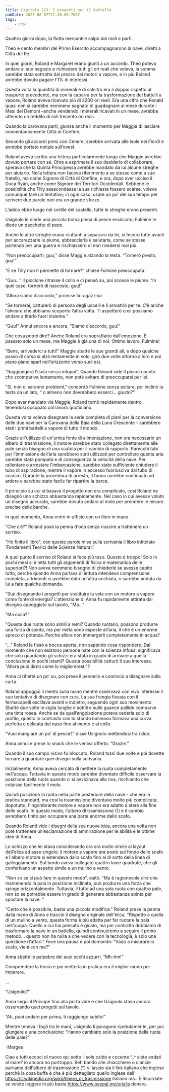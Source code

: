 ```yaml
---
title: Capitolo 213: I progetti per il battello
pubDate: 2025-08-07T11:30:06.708Z
tags:
    - rtw
---
```



Quattro giorni dopo, la flotta mercantile salpò dai moli e partì.


Theo e cento membri del Primo Esercito accompagnarono la nave, diretti a Città del Re.


In quei giorni, Roland e Margaret erano giunti a un accordo. Theo poteva andare al suo negozio e richiedere tutti gli ori reali che voleva, la somma sarebbe stata sottratta dal prezzo dei motori a vapore, e in più Roland avrebbe dovuto pagare l’1% di interessi.


Questa volta la quantità di minerali e di salnitro era il doppio rispetto al trasporto precedente, ma con la caparra per la trasformazione dei battelli a vapore, Roland aveva ricevuto più di 2200 ori reali. Era una cifra che Ronald quasi non si sarebbe nemmeno sognato di guadagnare al mese durante i Mesi dei Demoni –anche vendendo i minerali ricavati in un mese, avrebbe ottenuto un reddito di soli trecento ori reali.


Quando la carovana partì, giunse anche il momento per Maggie di lasciare momentaneamente Città di Confine.


Secondo gli accordi presi con Cenere, sarebbe arrivata alle isole nei Fiordi e avrebbe portato notizie sull’ovest.


Roland aveva scritto una lettera particolarmente lunga che Maggie avrebbe dovuto portare con sé. Oltre a esprimere il suo desiderio di collaborare, sperava che la Quinta Principessa avrebbe mandato da lui alcune streghe per aiutarlo. Nella lettera non faceva riferimento a se stesso come  a suo fratello, ma come Signore di Città di Confine, e ora, dopo aver ucciso il Duca Ryan, anche come Signore dei Territori Occidentali. Sebbene le possibilità che Tilly assecondasse la sua richiesta fossero scarse, voleva comunque fare un tentativo; in ogni caso, usare un po’ del suo tempo per scrivere due parole non era un grande sforzo.


L’addio ebbe luogo nel cortile del castello, tutte le streghe erano presenti.


Usignolo le diede una piccola borsa piena di pesce essiccato; Fulmine le diede un pacchetto di pepe.


Anche le altre streghe erano riluttanti a separarsi da lei, si fecero tutte avanti per accarezzarle le piume, abbracciarla e salutarla, come se stesse partendo per una guerra e rischiassero di non rivedersi mai più.


“Non preoccuparti, guu,” disse Maggie alzando la testa. “Tornerò presto, guu!”


“E se Tilly non ti permette di tornare?” chiese Fulmine preoccupata.


“Guu…” Il piccione ritrasse il collo e ci pensò su, poi scosse le piume. “In quel caso, tornerò di nascosto, guu!”


“Allora siamo d’accordo,” promise la ragazzina.


“Se tornerai, catturerò di persona degli uccelli e li arrostirò per te. C’è anche l’alveare che abbiamo scoperto l’altra volta. Ti aspetterò così possiamo andare a tirarlo fuori insieme.”


“Guu!” Annuì ancora e ancora, “Siamo d’accordo, guu!”


Che cosa potrei dire? Anche Roland era sopraffatto dall’emozione. È passato solo un mese, ma Maggie è già una di noi. Ottimo lavoro, Fulmine!


“Bene, arrivederci a tutti!” Maggie sbatté le sue grandi ali, e dopo qualche passo di corsa si alzò lentamente in volo, girò due volte attorno a loro e poi piano piano sparì nell’orizzonte verso sud-est.


"Raggiungerà l'isola senza intoppi". Quando Roland vide il piccolo punto che scompariva lentamente, non poté evitare di preoccuparsi per lei.


"Sì, non ci saranno problemi," concordò Fulmine senza esitare, poi inclinò la testa da un lato, “ o almeno non dovrebbero esserci... giusto?”


Dopo aver mandato via Maggie, Roland tornò rapidamente dentro, tenendosi occupato col lavoro quotidiano.


Questa volta voleva disegnare la serie completa di piani per la conversione delle due navi per la Carovana della Baia della Luna Crescente - sarebbero stati i primi battelli a vapore di tutto il mondo.


Grazie all'utilizzo di un'unica fonte di alimentazione, non era necessario un albero di trasmissione, il motore sarebbe stato collegato direttamente alle pale senza bisogno di una scatola per il cambio di rapporto. Parecchi tubi per l’immissione dell’aria sarebbero stati utilizzati per controllare quanta aria sarebbe stata pompata e di conseguenza la velocità della nave. Per rallentare o arrestare l'imbarcazione, sarebbe stato sufficiente chiudere il tubo di aspirazione, mentre il vapore in eccesso fuoriusciva dal tubo di scarico. Durante la procedura di arresto, il fuoco avrebbe continuato ad ardere e sarebbe stato facile far ripartire la barca.


Il principio su cui si basava il progetto non era complicato, così Roland ne disegnò uno schizzo abbastanza rapidamente. Nel caso in cui avesse voluto un disegno accurato, sarebbe dovuto andare al molo per prendere le misure precise delle barche.


In quel momento, Anna entrò in ufficio con un libro in mano.


“Che c’è?” Roland posò la penna d'oca senza riuscire a trattenere un sorriso.


"Ho finito il libro", con queste parole mise sulla scrivania il libro intitolato ‘Fondamenti Teorici delle Scienze Naturali’.


A quel punto il sorriso di Roland si fece più teso. Questo è troppo! Solo in pochi mesi si è letta tutti gli argomenti di fisica e matematica delle superiori?! Non aveva nemmeno bisogno di chiederle se avesse capito tutto, perché quando Anna parlava di lettura intendeva comprensione completa, altrimenti ci avrebbe dato un'altra occhiata, o sarebbe andata da lui a fare qualche domanda.


"Stai disegnando i progetti per sostituire la vela con un motore a vapore come fonte di energia? L'attenzione di Anna fu rapidamente attirata dal disegno appoggiato sul tavolo, "Ma..."


"Ma cosa?”


"Queste due ruote sono simili a remi? Quando ruotano, possono produrre una forza di spinta, ma per metà sono esposte all’aria, il che è un enorme spreco di potenza. Perché allora non immergerli completamente in acqua?


“…” Roland la fissò a bocca aperta, non sapendo cosa rispondere. Dal momento che non esistono persone nate con la scienza infusa, significava che solo guardando gli schizzi era stata in grado di arrivare a quella conclusione in pochi istanti? Questa possibilità catturò il suo interesse. "Allora puoi dirmi come lo miglioreresti"?


Anna ci rifletté un po’ su, poi prese il pennello e cominciò a disegnare sulla carta.


Roland appoggiò il mento sulla mano mentre osservava con vivo interesse il suo tentativo di disegnare con cura. La sua frangia fissata con il fermacapelli oscillava avanti e indietro, seguendo ogni suo movimento. Sbatté due volte le ciglia lunghe e sottili e sulle guance pallide comparve una tinta rosea. Anche se da quell’angolazione poteva vederla solo di profilo, questo in contrasto con lo sfondo luminoso formava una curva perfetta e delicata dal naso fino al mento e al collo.


“Vuoi mangiare un po’ di pesce?” disse Usignolo mettendosi tra i due.


Anna annuì e prese lo snack che le veniva offerto. “Grazie.”


Quando il suo campo visivo fu bloccato, Roland tossì due volte e poi dovette tornare a guardare quei disegni sulla scrivania.


Inizialmente, Anna aveva cercato di mettere la ruota completamente nell'acqua. Tuttavia in questo modo sarebbe diventato difficile osservare la posizione della ruota quando ci si avvicinava alla riva, rischiando che colpisse facilmente il molo.


Quindi posizionò la ruota nella parte posteriore della nave - che era la pratica standard, ma così la trasmissione diventava molto più complicata; dopotutto, l'ingombrante motore a vapore non era adatto a stare alla fine dello scafo. In questo modo, l'albero di trasmissione (1) e il cambio avrebbero finito per occupare una parte enorme dello scafo.


Quando Roland vide i disegni della sua nuova idea, ancora una volta non poté trattenere un’esclamazione di ammirazione per le abilità e le ottime idee di Anna.


Lo schizzo che lei stava considerando ora era molto simile al layout dell'elica ad asse singolo; il motore a vapore era posto sul fondo dello scafo e l'albero motore si estendeva dallo scafo fino al di sotto della linea di galleggiamento. Sul bordo aveva collegato quattro lame quadrate, che gli conferivano un aspetto simile a un mulino a vento.


"Non so se si può fare in questo modo", esitò. “Ma è ragionevole dire che mantenendo la pala in posizione inclinata, può produrre una forza che spinge orizzontalmente. Tuttavia, il tutto ad una sola ruota con quattro pale, non so se potrebbe essere in grado di generare abbastanza spinta per spostare la nave. "


“Certo che è possibile, basta una piccola modifica." Roland prese la penna dalla mano di Anna e tracciò il disegno originale dell'elica, "Rispetto a quella di un mulino a vento, questa forma è più adatta per far ruotare la pala nell'acqua. Quello a cui hai pensato è giusto, ma per contratto dobbiamo di trasformare la nave in un battello, quindi continueremo a seguire il primo metodo… questo non ha nulla a che vedere con la tecnologia, è solo una questione d’affari.” Fece una pausa e poi domandò: “Vado a misurare lo scafo, vieni con me?”


Anna sbatté le palpebre dei suoi occhi azzurri, “Mh-hm!”


Comprendere la teoria e poi metterla in pratica era il miglior modo per imparare.


…


“Usignolo?”


Anna seguì il Principe fino alla porta vide e che Usignolo stava ancora osservando quei progetti sul tavolo.


“Ah, puoi andare per prima, ti raggiungo subito!”


Mentre teneva i fogli tra le mani, Usignolo li paragonò ripetutamente, per poi giungere a una conclusione: “Hanno cambiato solo la posizione della ruota delle pale?”




-Merges


Ciao a tutti eccoci di nuovo qui sotto il sole caldo e cocente ^_^ siete andati al mare? io ancora no purtroppo. Beh bando alle chiacchiere o ciancie parliamo dell'albero di trasmissione (*) vi lascio sia il link italiano che inglese perchè la cosa buffa è che è più dettagliato quello inglese dell' https://it.wikipedia.org/wiki/Albero_di_trasmissione italiano ma.. E Ricordate se volete leggere in più basta  https://www.paypal.me/erialis donare.
                                


                                



